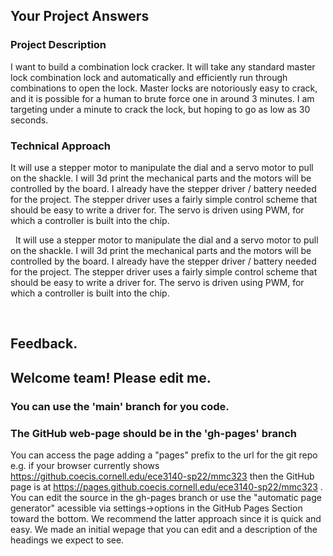 ## Your Project Answers

### Project Description

I want to build a combination lock cracker. It will take any standard master lock combination lock and automatically and efficiently run through combinations to open the lock. Master locks are notoriously easy to crack, and it is possible for a human to brute force one in around 3 minutes. I am targeting under a minute to crack the lock, but hoping to go as low as 30 seconds. 
### Technical Approach

It will use a stepper motor to manipulate the dial and a servo motor to pull on the shackle. I will 3d print the mechanical parts and the motors will be controlled by the board. I already have the stepper driver / battery needed for the project. The stepper driver uses a fairly simple control scheme that should be easy to write a driver for. The servo is driven using PWM, for which a controller is built into the chip.

 
It will use a stepper motor to manipulate the dial and a servo motor to pull on the shackle. I will 3d print the mechanical parts and the motors will be controlled by the board. I already have the stepper driver / battery needed for the project. The stepper driver uses a fairly simple control scheme that should be easy to write a driver for. The servo is driven using PWM, for which a controller is built into the chip.

 

## Feedback.

## Welcome team! Please edit me.
### You can use the 'main' branch for you code.
### The GitHub web-page should be in the 'gh-pages' branch
You can access the page adding a "pages" prefix to the url for the git repo e.g. if your browser currently shows https://github.coecis.cornell.edu/ece3140-sp22/mmc323 then the GitHub page is at https://pages.github.coecis.cornell.edu/ece3140-sp22/mmc323 . You can edit the source in the gh-pages branch or use the "automatic page generator" acessible via settings->options in the GitHub Pages Section toward the bottom. We recommend the latter approach since it is quick and easy. We made an initial wepage that you can edit and a description of the headings we expect to see.